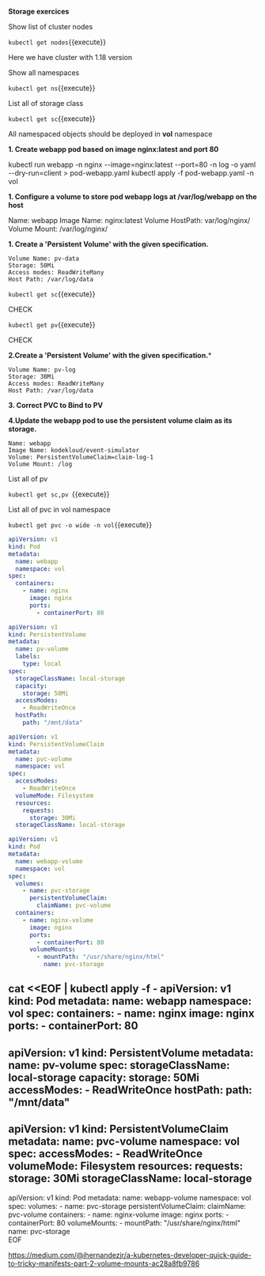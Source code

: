 **Storage exercices**

Show list of cluster nodes

`kubectl get nodes`{{execute}}

Here we have cluster with 1.18 version

Show all namespaces

`kubectl get ns`{{execute}}

List all of  storage class 

`kubectl get sc`{{execute}}


All namespaced objects should be deployed in **vol** namespace


**1. Create webapp pod based on image nginx:latest and port 80**


kubectl run webapp -n nginx --image=nginx:latest --port=80  -n log -o yaml --dry-run=client > pod-webapp.yaml
kubectl apply -f pod-webapp.yaml -n vol



**1. Configure a volume to store pod webapp logs at /var/log/webapp on the host**

Name: webapp
Image Name: nginx:latest
Volume HostPath: var/log/nginx/
Volume Mount: /var/log/nginx/

**1. Create a 'Persistent Volume' with the given specification.**

    Volume Name: pv-data
    Storage: 50Mi
    Access modes: ReadWriteMany
    Host Path: /var/log/data 




`kubectl get sc`{{execute}}

CHECK

`kubectl get pv`{{execute}}

CHECK


**2.Create a 'Persistent Volume' with the given specification.***

    Volume Name: pv-log
    Storage: 30Mi
    Access modes: ReadWriteMany
    Host Path: /var/log/data 

**3. Correct PVC to Bind to PV**


**4.Update the webapp pod to use the persistent volume claim as its storage.** 

    Name: webapp
    Image Name: kodekloud/event-simulator
    Volume: PersistentVolumeClaim=claim-log-1
    Volume Mount: /log 

List all of pv

`kubectl get sc,pv `{{execute}}

List all of pvc in vol namespace

`kubectl get pvc -o wide -n vol`{{execute}}



```yaml
apiVersion: v1
kind: Pod
metadata:
  name: webapp
  namespace: vol
spec:
  containers:
    - name: nginx
      image: nginx
      ports:
        - containerPort: 80
```



```yaml
apiVersion: v1
kind: PersistentVolume
metadata:
  name: pv-volume
  labels:
    type: local
spec:
  storageClassName: local-storage
  capacity:
    storage: 50Mi
  accessModes:
    - ReadWriteOnce
  hostPath:
    path: "/mnt/data"
```

```yaml
apiVersion: v1
kind: PersistentVolumeClaim
metadata:
  name: pvc-volume
  namespace: vol
spec:
  accessModes:
    - ReadWriteOnce
  volumeMode: Filesystem
  resources:
    requests:
      storage: 30Mi
  storageClassName: local-storage
```

```yaml
apiVersion: v1
kind: Pod
metadata:
  name: webapp-volume
  namespace: vol
spec:
  volumes:
    - name: pvc-storage
      persistentVolumeClaim:
        claimName: pvc-volume
  containers:
    - name: nginx-volume
      image: nginx
      ports:
        - containerPort: 80
      volumeMounts:
        - mountPath: "/usr/share/nginx/html"
          name: pvc-storage
```


cat <<EOF | kubectl apply -f -
apiVersion: v1
kind: Pod
metadata:
  name: webapp
  namespace: vol
spec:
  containers:
    - name: nginx
      image: nginx
      ports:
        - containerPort: 80
---        
apiVersion: v1
kind: PersistentVolume
metadata:
  name: pv-volume
spec:
  storageClassName: local-storage
  capacity:
    storage: 50Mi
  accessModes:
    - ReadWriteOnce
  hostPath:
    path: "/mnt/data"      
---
apiVersion: v1
kind: PersistentVolumeClaim
metadata:
  name: pvc-volume
  namespace: vol
spec:
  accessModes:
    - ReadWriteOnce
  volumeMode: Filesystem
  resources:
    requests:
      storage: 30Mi
  storageClassName: local-storage
---  
apiVersion: v1
kind: Pod
metadata:
  name: webapp-volume
  namespace: vol
spec:
  volumes:
    - name: pvc-storage
      persistentVolumeClaim:
        claimName: pvc-volume
  containers:
    - name: nginx-volume
      image: nginx
      ports:
        - containerPort: 80
      volumeMounts:
        - mountPath: "/usr/share/nginx/html"
          name: pvc-storage           
EOF






https://medium.com/@ihernandezjr/a-kubernetes-developer-quick-guide-to-tricky-manifests-part-2-volume-mounts-ac28a8fb9786